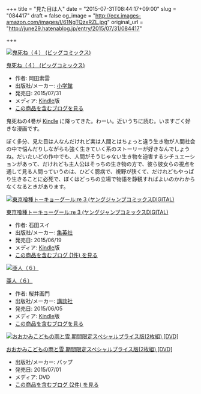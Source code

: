 +++
title = "見た目は人"
date = "2015-07-31T08:44:17+09:00"
slug = "084417"
draft = false
og_image = "http://ecx.images-amazon.com/images/I/61NgTQzxRZL.jpg"
original_url = "http://june29.hatenablog.jp/entry/2015/07/31/084417"

+++

<p></p>
<div class="hatena-asin-detail">
<a href="http://www.amazon.co.jp/exec/obidos/ASIN/B0129D5X0W/cameralady-22/"><img src="http://ecx.images-amazon.com/images/I/61NgTQzxRZL._SL160_.jpg" class="hatena-asin-detail-image" alt="鬼死ね（４） (ビッグコミックス)" title="鬼死ね（４） (ビッグコミックス)"></a><div class="hatena-asin-detail-info">
<p class="hatena-asin-detail-title"><a href="http://www.amazon.co.jp/exec/obidos/ASIN/B0129D5X0W/cameralady-22/">鬼死ね（４） (ビッグコミックス)</a></p>
<ul>
<li>
<span class="hatena-asin-detail-label">作者:</span> 岡田索雲</li>
<li>
<span class="hatena-asin-detail-label">出版社/メーカー:</span> <a class="keyword" href="http://d.hatena.ne.jp/keyword/%BE%AE%B3%D8%B4%DB">小学館</a>
</li>
<li>
<span class="hatena-asin-detail-label">発売日:</span> 2015/07/31</li>
<li>
<span class="hatena-asin-detail-label">メディア:</span> <a class="keyword" href="http://d.hatena.ne.jp/keyword/Kindle">Kindle</a>版</li>
<li><a href="http://d.hatena.ne.jp/asin/B0129D5X0W/cameralady-22" target="_blank">この商品を含むブログを見る</a></li>
</ul>
</div>
<div class="hatena-asin-detail-foot"></div>
</div>

<p>鬼死ねの4巻が <a class="keyword" href="http://d.hatena.ne.jp/keyword/Kindle">Kindle</a> に降ってきた。わーい。近いうちに読む。いますごく好きな漫画です。</p>

<p>ぼく多分、見た目は人なんだけれど実は人間とはちょっと違う生き物が人間社会の中で悩んだりしながらも強く生きていく系のストーリーが好きなんでしょうね。だいたいどの作中でも、人間がそうじゃない生き物を迫害するシチュエーションがあって、だけれども主人公はそっちの生き物の方で、彼ら彼女らの視点を通して見る人間っていうのは、ひどく臆病で、視野が狭くて、だけれどもやっぱり生きることに必死で、ぼくはどっちの立場で物語を静観すればよいのかわからなくなるときがあります。</p>

<p></p>
<div class="hatena-asin-detail">
<a href="http://www.amazon.co.jp/exec/obidos/ASIN/B00ZRMJ4U8/cameralady-22/"><img src="http://ecx.images-amazon.com/images/I/51Ok-N1G1RL._SL160_.jpg" class="hatena-asin-detail-image" alt="東京喰種トーキョーグール:re 3 (ヤングジャンプコミックスDIGITAL)" title="東京喰種トーキョーグール:re 3 (ヤングジャンプコミックスDIGITAL)"></a><div class="hatena-asin-detail-info">
<p class="hatena-asin-detail-title"><a href="http://www.amazon.co.jp/exec/obidos/ASIN/B00ZRMJ4U8/cameralady-22/">東京喰種トーキョーグール:re 3 (ヤングジャンプコミックスDIGITAL)</a></p>
<ul>
<li>
<span class="hatena-asin-detail-label">作者:</span> 石田スイ</li>
<li>
<span class="hatena-asin-detail-label">出版社/メーカー:</span> <a class="keyword" href="http://d.hatena.ne.jp/keyword/%BD%B8%B1%D1%BC%D2">集英社</a>
</li>
<li>
<span class="hatena-asin-detail-label">発売日:</span> 2015/06/19</li>
<li>
<span class="hatena-asin-detail-label">メディア:</span> <a class="keyword" href="http://d.hatena.ne.jp/keyword/Kindle">Kindle</a>版</li>
<li><a href="http://d.hatena.ne.jp/asin/B00ZRMJ4U8/cameralady-22" target="_blank">この商品を含むブログ (1件) を見る</a></li>
</ul>
</div>
<div class="hatena-asin-detail-foot"></div>
</div>

<p></p>
<div class="hatena-asin-detail">
<a href="http://www.amazon.co.jp/exec/obidos/ASIN/B00Y9K1UGU/cameralady-22/"><img src="http://ecx.images-amazon.com/images/I/51hzqnyazaL._SL160_.jpg" class="hatena-asin-detail-image" alt="亜人（６）" title="亜人（６）"></a><div class="hatena-asin-detail-info">
<p class="hatena-asin-detail-title"><a href="http://www.amazon.co.jp/exec/obidos/ASIN/B00Y9K1UGU/cameralady-22/">亜人（６）</a></p>
<ul>
<li>
<span class="hatena-asin-detail-label">作者:</span> 桜井画門</li>
<li>
<span class="hatena-asin-detail-label">出版社/メーカー:</span> <a class="keyword" href="http://d.hatena.ne.jp/keyword/%B9%D6%C3%CC%BC%D2">講談社</a>
</li>
<li>
<span class="hatena-asin-detail-label">発売日:</span> 2015/06/05</li>
<li>
<span class="hatena-asin-detail-label">メディア:</span> <a class="keyword" href="http://d.hatena.ne.jp/keyword/Kindle">Kindle</a>版</li>
<li><a href="http://d.hatena.ne.jp/asin/B00Y9K1UGU/cameralady-22" target="_blank">この商品を含むブログを見る</a></li>
</ul>
</div>
<div class="hatena-asin-detail-foot"></div>
</div>

<p></p>
<div class="hatena-asin-detail">
<a href="http://www.amazon.co.jp/exec/obidos/ASIN/B00WVW4LMS/cameralady-22/"><img src="http://ecx.images-amazon.com/images/I/517uYO%2BkEZL._SL160_.jpg" class="hatena-asin-detail-image" alt="おおかみこどもの雨と雪 期間限定スペシャルプライス版(2枚組) [DVD]" title="おおかみこどもの雨と雪 期間限定スペシャルプライス版(2枚組) [DVD]"></a><div class="hatena-asin-detail-info">
<p class="hatena-asin-detail-title"><a href="http://www.amazon.co.jp/exec/obidos/ASIN/B00WVW4LMS/cameralady-22/">おおかみこどもの雨と雪 期間限定スペシャルプライス版(2枚組) [DVD]</a></p>
<ul>
<li>
<span class="hatena-asin-detail-label">出版社/メーカー:</span> バップ</li>
<li>
<span class="hatena-asin-detail-label">発売日:</span> 2015/07/01</li>
<li>
<span class="hatena-asin-detail-label">メディア:</span> DVD</li>
<li><a href="http://d.hatena.ne.jp/asin/B00WVW4LMS/cameralady-22" target="_blank">この商品を含むブログ (2件) を見る</a></li>
</ul>
</div>
<div class="hatena-asin-detail-foot"></div>
</div>